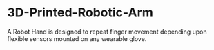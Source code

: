 # 3D-Printed-Robotic-Arm
A Robot Hand is designed to repeat finger movement depending upon flexible sensors mounted on any wearable glove.

